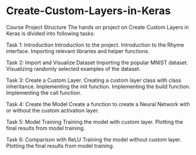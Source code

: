 # Create-Custom-Layers-in-Keras
Course
Project Structure
The hands on project on Create Custom Layers in Keras is divided into following tasks:

Task 1: Introduction
Introduction to the project.
Introduction to the Rhyme interface.
Importing relevant libraries and helper functions.

Task 2: Import and Visualize Dataset
Importing the popular MNIST dataset.
Visualizing randomly selected examples of the dataset.

Task 3: Create a Custom Layer.
Creating a custom layer class with class inheritance.
Implementing the init function.
Implementing the build function.
Implementing the call function.

Task 4: Create the Model
Create a function to create a Neural Network with or without the custom activation layer.

Task 5: Model Training
Training the model with custom layer.
Plotting the final results from model training.

Task 6: Comparison with ReLU
Training the model without custom layer.
Plotting the final results from model training.

